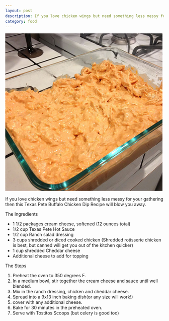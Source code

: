 ```yaml
---
layout: post
description: If you love chicken wings but need something less messy for your gathering then this Texas Pete Buffalo Chicken Dip Recipe will blow you away.
category: food
---
```

<img itemprop="image" src="/images/buffalo-chicken-wing-dip-texas-pete.jpg" alt="Texas Pete Buffalo Chicken Dip Recipe" title="Texas Pete Buffalo Chicken Dip Recipe">

If you love chicken wings but need something less messy for your gathering then this Texas Pete Buffalo Chicken Dip Recipe will blow you away.

The Ingredients

* 1 1/2  packages cream cheese, softened (12 ounces total)
* 1/2 cup Texas Pete Hot Sauce
* 1/2 cup Ranch salad dressing
* 3 cups shredded or diced cooked chicken (Shredded rotisserie chicken is best, but canned will get you out of the kitchen quicker)
* 1 cup shredded Cheddar cheese
* Additional cheese to add for topping

The Steps

1.  Preheat the oven to 350 degrees F.
2.  In a medium bowl, stir together the cream cheese and sauce until well blended.
3.  Mix in the ranch dressing, chicken and cheddar cheese.
4.  Spread into a 9x13 inch baking dish(or any size will work!)
5.  cover with any additional cheese.
6.  Bake for 30 minutes in the preheated oven.
7.  Serve with Tostitos Scoops (but celery is good too)
